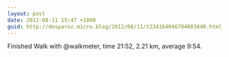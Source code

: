 ```yaml
---
layout: post
date: 2012-08-11 15:47 +1000
guid: http://desparoz.micro.blog/2012/08/11/t234164046704803840.html
---
```

Finished Walk with @walkmeter, time 21:52, 2.21 km, average 9:54.
